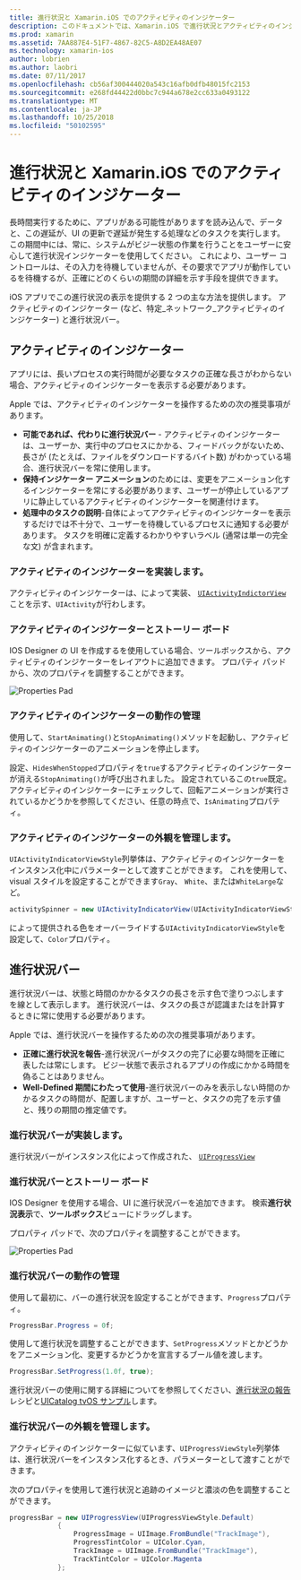 ```yaml
---
title: 進行状況と Xamarin.iOS でのアクティビティのインジケーター
description: このドキュメントでは、Xamarin.iOS で進行状況とアクティビティのインジケーターを使用する方法について説明します。 これには、プログラムとストーリー ボードの両方に使用する方法について説明します。
ms.prod: xamarin
ms.assetid: 7AA887E4-51F7-4867-82C5-A8D2EA48AE07
ms.technology: xamarin-ios
author: lobrien
ms.author: laobri
ms.date: 07/11/2017
ms.openlocfilehash: cb56af300444020a543c16afb0dfb48015fc2153
ms.sourcegitcommit: e268fd44422d0bbc7c944a678e2cc633a0493122
ms.translationtype: MT
ms.contentlocale: ja-JP
ms.lasthandoff: 10/25/2018
ms.locfileid: "50102595"
---
```

# <a name="progress-and-activity-indicators-in-xamarinios"></a>進行状況と Xamarin.iOS でのアクティビティのインジケーター

長時間実行するために、アプリがある可能性がありますを読み込んで、データと、この遅延が、UI の更新で遅延が発生する処理などのタスクを実行します。 この期間中には、常に、システムがビジー状態の作業を行うことをユーザーに安心して進行状況インジケーターを使用してください。 これにより、ユーザー コントロールは、その入力を待機していませんが、その要求でアプリが動作しているを待機するが、正確にどのくらいの期間の詳細を示す手段を提供できます。

iOS アプリでこの進行状況の表示を提供する 2 つの主な方法を提供します。 アクティビティのインジケーター (など、特定_ネットワーク_アクティビティのインジケーター) と進行状況バー。

## <a name="activity-indicator"></a>アクティビティのインジケーター

アプリには、長いプロセスの実行時間が必要なタスクの正確な長さがわからない場合、アクティビティのインジケーターを表示する必要があります。

Apple では、アクティビティのインジケーターを操作するための次の推奨事項があります。

- **可能であれば、代わりに進行状況バー** - アクティビティのインジケーターは、ユーザーか、実行中のプロセスにかかる、フィードバックがないため、長さが (たとえば、ファイルをダウンロードするバイト数) がわかっている場合、進行状況バーを常に使用します。
- **保持インジケーター アニメーション**のためには、変更をアニメーション化するインジケーターを常にする必要があります、ユーザーが停止しているアプリに静止しているアクティビティのインジケーターを関連付けます。
- **処理中のタスクの説明**-自体によってアクティビティのインジケーターを表示するだけでは不十分で、ユーザーを待機しているプロセスに通知する必要があります。 タスクを明確に定義するわかりやすいラベル (通常は単一の完全な文) が含まれます。

### <a name="implementing-an-activity-indicator"></a>アクティビティのインジケーターを実装します。

アクティビティのインジケーターは、によって実装、 [ `UIActivityIndictorView` ](https://developer.xamarin.com/api/type/UIKit.UIActivityIndicatorView/)ことを示す、`UIActivity`が行わします。

### <a name="activity-indicators-and-storyboards"></a>アクティビティのインジケーターとストーリー ボード

IOS Designer の UI を作成するを使用している場合、ツールボックスから、アクティビティのインジケーターをレイアウトに追加できます。 プロパティ パッドから、次のプロパティを調整することができます。

![Properties Pad](progress-activity-indicator-images/progress-indicator1.png)

### <a name="managing-activity-indicator-behavior"></a>アクティビティのインジケーターの動作の管理

使用して、`StartAnimating()`と`StopAnimating()`メソッドを起動し、アクティビティのインジケーターのアニメーションを停止します。

設定、`HidesWhenStopped`プロパティを`true`するアクティビティのインジケーターが消える`StopAnimating()`が呼び出されました。 設定されているこの`true`既定。 アクティビティのインジケーターにチェックして、回転アニメーションが実行されているかどうかを参照してください、任意の時点で、`IsAnimating`プロパティ。 


### <a name="managing-activity-indicator-appearances"></a>アクティビティのインジケーターの外観を管理します。

`UIActivityIndicatorViewStyle`列挙体は、アクティビティのインジケーターをインスタンス化中にパラメーターとして渡すことができます。 これを使用して、visual スタイルを設定することができます`Gray`、 `White`、または`WhiteLarge`など。

```csharp
activitySpinner = new UIActivityIndicatorView(UIActivityIndicatorViewStyle.WhiteLarge);
```

によって提供される色をオーバーライドする`UIActivityIndicatorViewStyle`を設定して、`Color`プロパティ。

## <a name="progress-bar"></a>進行状況バー

進行状況バーは、状態と時間のかかるタスクの長さを示す色で塗りつぶしますを線として表示します。 進行状況バーは、タスクの長さが認識またはを計算するときに常に使用する必要があります。

Apple では、進行状況バーを操作するための次の推奨事項があります。

- **正確に進行状況を報告**-進行状況バーがタスクの完了に必要な時間を正確に表したは常にします。 ビジー状態で表示されるアプリの作成にかかる時間を偽ることはありません。
- **Well-Defined 期間にわたって使用**-進行状況バーのみを表示しない時間のかかるタスクの時間が、配置しますが、ユーザーと、タスクの完了を示す値と、残りの期間の推定値です。

### <a name="implementing-an-progress-bar"></a>進行状況バーが実装します。

進行状況バーがインスタンス化によって作成された、 [`UIProgressView`](https://developer.xamarin.com/api/type/UIKit.UIProgressView/)

### <a name="progress-bars-and-storyboards"></a>進行状況バーとストーリー ボード

IOS Designer を使用する場合、UI に進行状況バーを追加できます。 検索**進行状況表示**で、**ツールボックス**ビューにドラッグします。

プロパティ パッドで、次のプロパティを調整することができます。

![Properties Pad](progress-activity-indicator-images/progress-indicator3.png)


### <a name="managing-progress-bar-behavior"></a>進行状況バーの動作の管理

使用して最初に、バーの進行状況を設定することができます、`Progress`プロパティ。

```csharp
ProgressBar.Progress = 0f;
```

使用して進行状況を調整することができます、`SetProgress`メソッドとかどうかをアニメーション化、変更するかどうかを宣言するブール値を渡します。

```csharp
ProgressBar.SetProgress(1.0f, true);
```

進行状況バーの使用に関する詳細についてを参照してください、[進行状況の報告](https://github.com/xamarin/recipes/tree/master/Recipes/cross-platform/networking/download_progress)レシピと[UICatalog tvOS サンプル](https://developer.xamarin.com/samples/monotouch/tvos/UICatalog/)します。

### <a name="managing-progress-bar-appearance"></a>進行状況バーの外観を管理します。

アクティビティのインジケーターに似ています、`UIProgressViewStyle`列挙体は、進行状況バーをインスタンス化するとき、パラメーターとして渡すことができます。

次のプロパティを使用して進行状況と追跡のイメージと濃淡の色を調整することができます。

```csharp
progressBar = new UIProgressView(UIProgressViewStyle.Default)
            {
                ProgressImage = UIImage.FromBundle("TrackImage"),
                ProgressTintColor = UIColor.Cyan,
                TrackImage = UIImage.FromBundle("TrackImage"),
                TrackTintColor = UIColor.Magenta
            }; 
```



